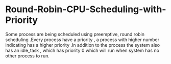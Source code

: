 # Round-Robin-CPU-Scheduling-with-Priority
Some process are being scheduled using preemptive, round robin scheduling .Every process have a priority , a process with higher number indicating has a higher priority .In addition to the process the system also has an idle_task , which has priority 0 which will run when system has no other process to run.
